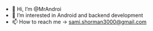 - 👋 Hi, I’m @MrAndroi
- 👀 I’m interested in Android and backend development
- 📫 How to reach me -> sami.shorman3000@gmail.com

<!---
MrAndroi/MrAndroi is a ✨ special ✨ repository because its `README.md` (this file) appears on your GitHub profile.
You can click the Preview link to take a look at your changes.
--->
